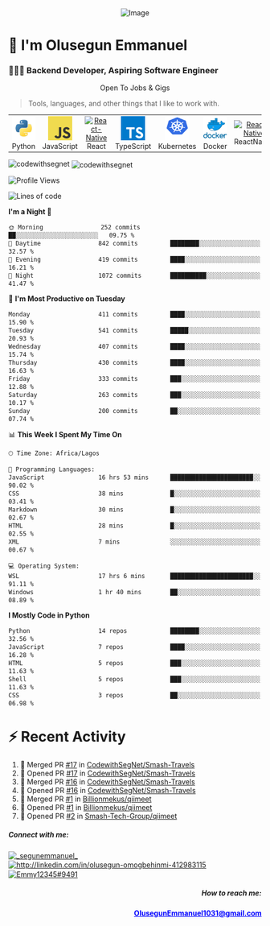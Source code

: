 <div align="center">
  <img align="center" height="200" width="1000" src="https://raw.githubusercontent.com/Schweinepriester/Schweinepriester/master/MeagerHardtofindAlbertosaurus-size_restricted.gif" alt="Image" />
</div>

<div>
  <h1 align="left">👋 I'm Olusegun Emmanuel</h1>
</div>
<h3 align="left">👨🏾‍💻 Backend Developer, Aspiring Software Engineer</h3>
<p align="center"> Open To Jobs & Gigs</p>

> Tools, languages, and other things that I like to work with.
<table>
  <tr>
    <td align="center" width="96">
      <a href="#macropower-tech">
        <img src="https://raw.githubusercontent.com/github/explore/main/topics/python/python.png" width="48" height="48" alt="Python" />
      </a>
      <br>Python
    </td>
    <td align="center" width="96">
      <a href="#macropower-tech">
        <img src="https://raw.githubusercontent.com/github/explore/main/topics/javascript/javascript.png" width="48" height="48" alt="JavaScript" />
      </a>
      <br>JavaScript
    </td>
    <td align="center" width="96">
      <a href="#macropower-tech">
        <img src="https://reactnative.dev/img/header_logo.svg" width="48" height="48" alt="React-Native" />
      </a>
      <br>React
    </td>
    <td align="center" width="96">
      <a href="#macropower-tech">
        <img src="https://raw.githubusercontent.com/github/explore/main/topics/typescript/typescript.png" width="48" height="48" alt="TypeScript" />
      </a>
      <br>TypeScript
    </td>
    <td align="center" width="96">
      <a href="#macropower-tech">
        <img src="https://raw.githubusercontent.com/cncf/artwork/master/projects/kubernetes/icon/color/kubernetes-icon-color.svg" width="48" height="48" alt="Kubernetes" />
      </a>
      <br>Kubernetes
    </td>
    <td align="center" width="96"> 
      <a href="#macropower-tech">
        <img src="https://raw.githubusercontent.com/github/explore/main/topics/docker/docker.png" width="48" height="48" alt="Docker" />
      </a>
      <br>Docker
    </td>
   <td align="center" width="96">
      <a href="#macropower-tech">
        <img src="https://reactnative.dev/img/header_logo.svg" width="48" height="48" alt="React-Native" />
      </a>
      <br>ReactNative
    </td>
     <td align="center" width="96">
      <a href="#macropower-tech">
        <img src="https://upload.wikimedia.org/wikipedia/commons/3/35/Tux.svg" width="48" height="48" alt="Linux" />
      </a>
      <br>Linux
    </td>
  </tr>
</table>


<div>
  <p><img align="left" src="https://github-readme-stats.vercel.app/api/top-langs?username=codewithsegnet&show_icons=true&locale=en&bg_color=00000000&layout=compact&hide_border=True&text_color=ffffff" alt="codewithsegnet" /></p>
<p>&nbsp;<img align="center" src="https://github-readme-stats.vercel.app/api?username=codewithsegnet&show_icons=true&locale=en&bg_color=00000000&hide_border=True&text_color=ffffff" alt="codewithsegnet" /></p>

</div>

<!--START_SECTION:wakatime-->
![Profile Views](http://img.shields.io/badge/Profile%20Views-0-blue)

![Lines of code](https://img.shields.io/badge/From%20Hello%20World%20I%27ve%20Written-24.6%20million%20lines%20of%20code-blue)

**I'm a Night 🦉** 

```text
🌞 Morning                252 commits         ██░░░░░░░░░░░░░░░░░░░░░░░   09.75 % 
🌆 Daytime                842 commits         ████████░░░░░░░░░░░░░░░░░   32.57 % 
🌃 Evening                419 commits         ████░░░░░░░░░░░░░░░░░░░░░   16.21 % 
🌙 Night                  1072 commits        ██████████░░░░░░░░░░░░░░░   41.47 % 
```
📅 **I'm Most Productive on Tuesday** 

```text
Monday                   411 commits         ████░░░░░░░░░░░░░░░░░░░░░   15.90 % 
Tuesday                  541 commits         █████░░░░░░░░░░░░░░░░░░░░   20.93 % 
Wednesday                407 commits         ████░░░░░░░░░░░░░░░░░░░░░   15.74 % 
Thursday                 430 commits         ████░░░░░░░░░░░░░░░░░░░░░   16.63 % 
Friday                   333 commits         ███░░░░░░░░░░░░░░░░░░░░░░   12.88 % 
Saturday                 263 commits         ███░░░░░░░░░░░░░░░░░░░░░░   10.17 % 
Sunday                   200 commits         ██░░░░░░░░░░░░░░░░░░░░░░░   07.74 % 
```


📊 **This Week I Spent My Time On** 

```text
🕑︎ Time Zone: Africa/Lagos

💬 Programming Languages: 
JavaScript               16 hrs 53 mins      ███████████████████████░░   90.02 % 
CSS                      38 mins             █░░░░░░░░░░░░░░░░░░░░░░░░   03.41 % 
Markdown                 30 mins             █░░░░░░░░░░░░░░░░░░░░░░░░   02.67 % 
HTML                     28 mins             █░░░░░░░░░░░░░░░░░░░░░░░░   02.55 % 
XML                      7 mins              ░░░░░░░░░░░░░░░░░░░░░░░░░   00.67 % 

💻 Operating System: 
WSL                      17 hrs 6 mins       ███████████████████████░░   91.11 % 
Windows                  1 hr 40 mins        ██░░░░░░░░░░░░░░░░░░░░░░░   08.89 % 
```

**I Mostly Code in Python** 

```text
Python                   14 repos            ████████░░░░░░░░░░░░░░░░░   32.56 % 
JavaScript               7 repos             ████░░░░░░░░░░░░░░░░░░░░░   16.28 % 
HTML                     5 repos             ███░░░░░░░░░░░░░░░░░░░░░░   11.63 % 
Shell                    5 repos             ███░░░░░░░░░░░░░░░░░░░░░░   11.63 % 
CSS                      3 repos             ██░░░░░░░░░░░░░░░░░░░░░░░   06.98 % 
```




<!--END_SECTION:wakatime-->


# ⚡ Recent Activity
<!--START_SECTION:activity-->
1. 🎉 Merged PR [#17](https://github.com/CodewithSegNet/Smash-Travels/pull/17) in [CodewithSegNet/Smash-Travels](https://github.com/CodewithSegNet/Smash-Travels)
2. 💪 Opened PR [#17](https://github.com/CodewithSegNet/Smash-Travels/pull/17) in [CodewithSegNet/Smash-Travels](https://github.com/CodewithSegNet/Smash-Travels)
3. 🎉 Merged PR [#16](https://github.com/CodewithSegNet/Smash-Travels/pull/16) in [CodewithSegNet/Smash-Travels](https://github.com/CodewithSegNet/Smash-Travels)
4. 💪 Opened PR [#16](https://github.com/CodewithSegNet/Smash-Travels/pull/16) in [CodewithSegNet/Smash-Travels](https://github.com/CodewithSegNet/Smash-Travels)
5. 🎉 Merged PR [#1](https://github.com/Billionmekus/qiimeet/pull/1) in [Billionmekus/qiimeet](https://github.com/Billionmekus/qiimeet)
6. 💪 Opened PR [#1](https://github.com/Billionmekus/qiimeet/pull/1) in [Billionmekus/qiimeet](https://github.com/Billionmekus/qiimeet)
7. 💪 Opened PR [#2](https://github.com/Smash-Tech-Group/qiimeet/pull/2) in [Smash-Tech-Group/qiimeet](https://github.com/Smash-Tech-Group/qiimeet)
<!--END_SECTION:activity-->


<h5 align="left">Connect with me:</h5>
<p align="left">
<a href="https://twitter.com/_segunemmanuel_" target="blank"><img align="center" src="https://raw.githubusercontent.com/rahuldkjain/github-profile-readme-generator/master/src/images/icons/Social/twitter.svg" alt="_segunemmanuel_" height="30" width="40" /></a>
<a href="https://linkedin.com/in/http://linkedin.com/in/olusegun-omogbehinmi-412983115" target="blank"><img align="center" src="https://raw.githubusercontent.com/rahuldkjain/github-profile-readme-generator/master/src/images/icons/Social/linked-in-alt.svg" alt="http://linkedin.com/in/olusegun-omogbehinmi-412983115" height="30" width="40" /></a>
<a href="https://discord.gg/Emmy12345#9491" target="blank"><img align="center" src="https://raw.githubusercontent.com/rahuldkjain/github-profile-readme-generator/master/src/images/icons/Social/discord.svg" alt="Emmy12345#9491" height="30" width="40" /></a>

   <div style="flex: 1; text-align: right;">
    <h5>How to reach me:</h5>
    <a href="mailto:OlusegunEmmanuel1031@gmail.com" style="color: blue; font-weight: bold;">OlusegunEmmanuel1031@gmail.com</a>
  </div>
</p>
